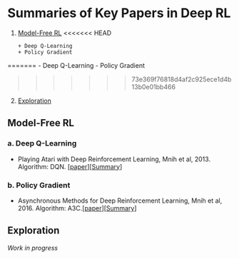 # Summaries of Key Papers in Deep RL

1. [Model-Free RL](#Model-Free-RL)
<<<<<<< HEAD

       + Deep Q-Learning
       + Policy Gradient
=======
    - Deep Q-Learning
    - Policy Gradient
>>>>>>> 73e369f76818d4af2c925ece1d4b13b0e01bb466
2. [Exploration](#Exploration)

## Model-Free RL
### a. Deep Q-Learning
- Playing Atari with Deep Reinforcement Learning, Mnih et al, 2013. Algorithm: DQN. [[paper]()][[Summary]()]


### b. Policy Gradient
- Asynchronous Methods for Deep Reinforcement Learning, Mnih et al, 2016. Algorithm: A3C.[[paper]()][[Summary]()]

## Exploration

*Work in progress*
